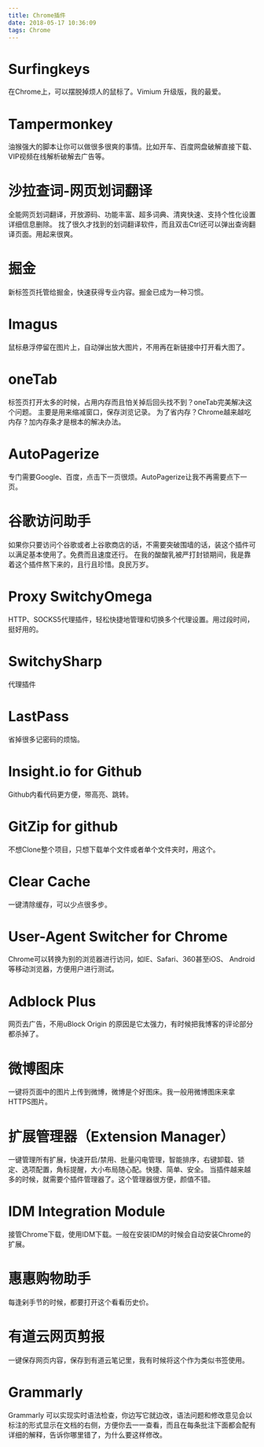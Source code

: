 ```yaml
---
title: Chrome插件
date: 2018-05-17 10:36:09
tags: Chrome
---
```


# Surfingkeys #

在Chrome上，可以摆脱掉烦人的鼠标了。Vimium 升级版，我的最爱。


# Tampermonkey #

油猴强大的脚本让你可以做很多很爽的事情。比如开车、百度网盘破解直接下载、VIP视频在线解析破解去广告等。


# 沙拉查词-网页划词翻译 #

全能网页划词翻译，开放源码、功能丰富、超多词典、清爽快速、支持个性化设置
详细信息删除。
找了很久才找到的划词翻译软件，而且双击Ctrl还可以弹出查询翻译页面。用起来很爽。


# 掘金 #

新标签页托管给掘金，快速获得专业内容。掘金已成为一种习惯。



# Imagus #

鼠标悬浮停留在图片上，自动弹出放大图片，不用再在新链接中打开看大图了。


# oneTab #

标签页打开太多的时候，占用内存而且怕关掉后回头找不到？oneTab完美解决这个问题。
主要是用来缩减窗口，保存浏览记录。
为了省内存？Chrome越来越吃内存？加内存条才是根本的解决办法。


# AutoPagerize #

专门需要Google、百度，点击下一页很烦。AutoPagerize让我不再需要点下一页。


# 谷歌访问助手 #

如果你只要访问个谷歌或者上谷歌商店的话，不需要突破围墙的话，装这个插件可以满足基本使用了。免费而且速度还行。
在我的酸酸乳被严打封锁期间，我是靠着这个插件熬下来的，且行且珍惜。良民万岁。


# Proxy SwitchyOmega #

HTTP、SOCKS5代理插件，轻松快捷地管理和切换多个代理设置。用过段时间，挺好用的。


# SwitchySharp #

代理插件

# LastPass #

省掉很多记密码的烦恼。


# Insight.io for Github #

Github内看代码更方便，带高亮、跳转。


# GitZip for github #

不想Clone整个项目，只想下载单个文件或者单个文件夹时，用这个。


# Clear Cache #

一键清除缓存，可以少点很多步。


# User-Agent Switcher for Chrome #

Chrome可以转换为别的浏览器进行访问，如IE、Safari、360甚至iOS、 Android等移动浏览器，方便用户进行测试。
​

# Adblock Plus #

网页去广告，不用uBlock Origin 的原因是它太强力，有时候把我博客的评论部分都杀掉了。


# 微博图床 #

一键将页面中的图片上传到微博，微博是个好图床。我一般用微博图床来拿HTTPS图片。


# 扩展管理器（Extension Manager） #

一键管理所有扩展，快速开启/禁用、批量闪电管理，智能排序，右键卸载、锁定、选项配置，角标提醒，大小布局随心配。快捷、简单、安全。
当插件越来越多的时候，就需要个插件管理器了。这个管理器很方便，颜值不错。


# IDM Integration Module #

接管Chrome下载，使用IDM下载。一般在安装IDM的时候会自动安装Chrome的扩展。


# 惠惠购物助手 #

每逢剁手节的时候，都要打开这个看看历史价。


# 有道云网页剪报 #

一键保存网页内容，保存到有道云笔记里，我有时候将这个作为类似书签使用。

# Grammarly #

Grammarly 可以实现实时语法检查，你边写它就边改，语法问题和修改意见会以标注的形式显示在文档的右侧，方便你去一一查看，而且在每条批注下面都会配有详细的解释，告诉你哪里错了，为什么要这样修改。
